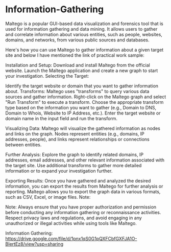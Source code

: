 # Information-Gathering
Maltego is a popular GUI-based data visualization and forensics tool that is used for information gathering and data mining. It allows users to gather and correlate information about various entities, such as people, websites, domains, and networks, from various public sources and databases.
 
Here's how you can use Maltego to gather information about a given target site and below I have mentioned the link of practical work sample:

Installation and Setup:
Download and install Maltego from the official website.
Launch the Maltego application and create a new graph to start your investigation.
Selecting the Target:

Identify the target website or domain that you want to gather information about.
Transforms:
Maltego uses "transforms" to query various data sources and gather information.
Right-click on the Maltego graph and select "Run Transform" to execute a transform.
Choose the appropriate transform type based on the information you want to gather (e.g., Domain to DNS, Domain to Whois, Website to IP Address, etc.).
Enter the target website or domain name in the input field and run the transform.

Visualizing Data:
Maltego will visualize the gathered information as nodes and links on the graph.
Nodes represent entities (e.g., domains, IP addresses, people), and links represent relationships or connections between entities.

Further Analysis:
Explore the graph to identify related domains, IP addresses, email addresses, and other relevant information associated with the target site.
Use additional transforms to gather more detailed information or to expand your investigation further.

Exporting Results:
Once you have gathered and analyzed the desired information, you can export the results from Maltego for further analysis or reporting.
Maltego allows you to export the graph data in various formats, such as CSV, Excel, or image files.
Note:

Note: Always ensure that you have proper authorization and permission before conducting any information gathering or reconnaissance activities.
Respect privacy laws and regulations, and avoid engaging in any unauthorized or illegal activities while using tools like Maltego.

 
Information Gathering: https://drive.google.com/file/d/1pnx1qS0G1pQXFCbfGXFJA1O-BIertEz8/view?usp=sharing
